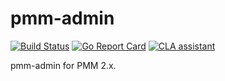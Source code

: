 # pmm-admin

[![Build Status](https://travis-ci.org/percona/pmm-admin.svg)](https://travis-ci.org/percona/pmm-admin)
[![Go Report Card](https://goreportcard.com/badge/github.com/percona/pmm-admin)](https://goreportcard.com/report/github.com/percona/pmm-admin)
[![CLA assistant](https://cla-assistant.io/readme/badge/percona/pmm-admin)](https://cla-assistant.io/percona/pmm-admin)

pmm-admin for PMM 2.x.
